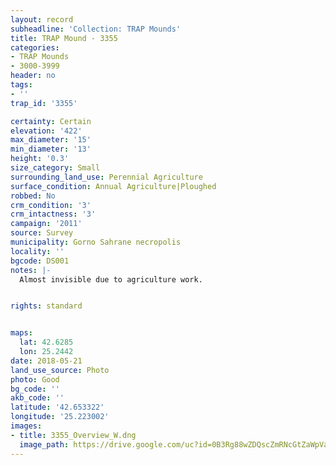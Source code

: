 ```yaml
---
layout: record
subheadline: 'Collection: TRAP Mounds'
title: TRAP Mound - 3355
categories:
- TRAP Mounds
- 3000-3999
header: no
tags:
- ''
trap_id: '3355'

certainty: Certain
elevation: '422'
max_diameter: '15'
min_diameter: '13'
height: '0.3'
size_category: Small
surrounding_land_use: Perennial Agriculture
surface_condition: Annual Agriculture|Ploughed
robbed: No
crm_condition: '3'
crm_intactness: '3'
campaign: '2011'
source: Survey
municipality: Gorno Sahrane necropolis
locality: ''
bgcode: DS001
notes: |-
  Almost invisible due to agriculture work.


rights: standard


maps:
  lat: 42.6285
  lon: 25.2442
date: 2018-05-21
land_use_source: Photo
photo: Good
bg_code: ''
akb_code: ''
latitude: '42.653322'
longitude: '25.223002'
images:
- title: 3355_Overview_W.dng
  image_path: https://drive.google.com/uc?id=0B3Rg88wZDQscZmRNcGtZaWpVaUk
---
```

